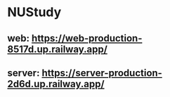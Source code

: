 # NUStudy

## web: https://web-production-8517d.up.railway.app/
## server: https://server-production-2d6d.up.railway.app/
